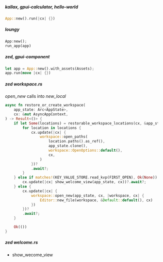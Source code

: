 
##### kallax, gpui-calculator, hello-world

```rust
App::new().run(|cx| {})
```

##### loungy

```rust
App:new();
run_app(app)
```

##### zed, gpui-component

```rust
let app = App::new().with_assets(Assets);
app.run(move |cx| {})
```

##### zed workspace.rs

*open_new* calls into *new_local*

```rust
async fn restore_or_create_workspace(
    app_state: Arc<AppState>,
    cx: &mut AsyncAppContext,
) -> Result<()> {
    if let Some(locations) = restorable_workspace_locations(cx, &app_state).await {
        for location in locations {
            cx.update(|cx| {
                workspace::open_paths(
                    location.paths().as_ref(),
                    app_state.clone(),
                    workspace::OpenOptions::default(),
                    cx,
                )
            })?
            .await?;
        }
    } else if matches!(KEY_VALUE_STORE.read_kvp(FIRST_OPEN), Ok(None)) {
        cx.update(|cx| show_welcome_view(app_state, cx))?.await?;
    } else {
        cx.update(|cx| {
            workspace::open_new(app_state, cx, |workspace, cx| {
                Editor::new_file(workspace, &Default::default(), cx)
            })
        })?
        .await?;
    }

    Ok(())
}
```

##### zed welcome.rs

- show_wecome_view
